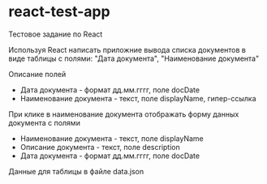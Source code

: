 # react-test-app
Тестовое задание по React

Используя React написать приложние вывода списка документов в виде таблицы с полями:
"Дата документа", "Наименование документа"

Описание полей
- Дата документа - формат дд.мм.гггг, поле docDate
- Наименование документа - текст, поле displayName, гипер-ссылка

При клике в наименование документа отображать форму данных документа с полями

- Наименование документа - текст, поле displayName
- Описание документа - текст, поле description
- Дата документа - формат дд.мм.гггг, поле docDate

Данные для таблицы в файле data.json